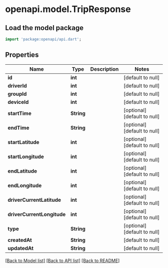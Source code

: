 # openapi.model.TripResponse

## Load the model package
```dart
import 'package:openapi/api.dart';
```

## Properties
Name | Type | Description | Notes
------------ | ------------- | ------------- | -------------
**id** | **int** |  | [default to null]
**driverId** | **int** |  | [default to null]
**groupId** | **int** |  | [default to null]
**deviceId** | **int** |  | [default to null]
**startTime** | **String** |  | [optional] [default to null]
**endTime** | **String** |  | [optional] [default to null]
**startLatitude** | **int** |  | [optional] [default to null]
**startLongitude** | **int** |  | [optional] [default to null]
**endLatitude** | **int** |  | [optional] [default to null]
**endLongitude** | **int** |  | [optional] [default to null]
**driverCurrentLatitude** | **int** |  | [optional] [default to null]
**driverCurrentLongitude** | **int** |  | [optional] [default to null]
**type** | **String** |  | [optional] [default to null]
**createdAt** | **String** |  | [default to null]
**updatedAt** | **String** |  | [default to null]

[[Back to Model list]](../README.md#documentation-for-models) [[Back to API list]](../README.md#documentation-for-api-endpoints) [[Back to README]](../README.md)


